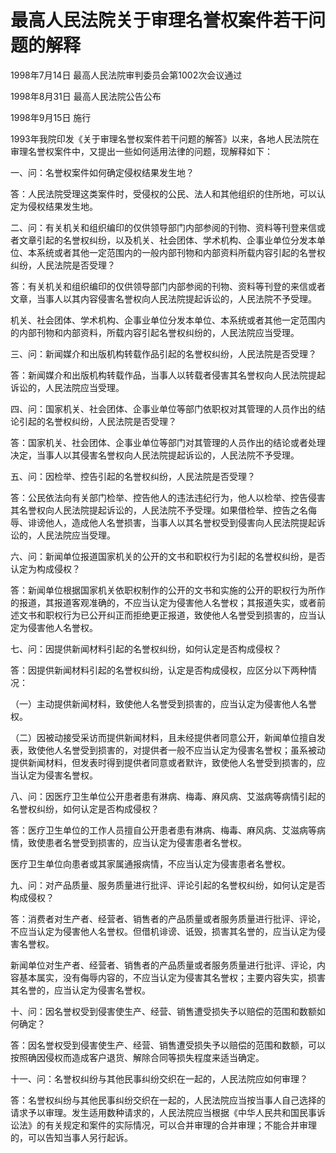 # 最高人民法院关于审理名誉权案件若干问题的解释

1998年7月14日 最高人民法院审判委员会第1002次会议通过

1998年8月31日 最高人民法院公告公布

1998年9月15日 施行

1993年我院印发《关于审理名誉权案件若干问题的解答》以来，各地人民法院在审理名誉权案件中，又提出一些如何适用法律的问题，现解释如下：

一、问：名誉权案件如何确定侵权结果发生地？

答：人民法院受理这类案件时，受侵权的公民、法人和其他组织的住所地，可以认定为侵权结果发生地。

二、问：有关机关和组织编印的仅供领导部门内部参阅的刊物、资料等刊登来信或者文章引起的名誉权纠纷，以及机关、社会团体、学术机构、企事业单位分发本单位、本系统或者其他一定范围内的一般内部刊物和内部资料所载内容引起的名誉权纠纷，人民法院是否受理？

答：有关机关和组织编印的仅供领导部门内部参阅的刊物、资料等刊登的来信或者文章，当事人以其内容侵害名誉权向人民法院提起诉讼的，人民法院不予受理。

机关、社会团体、学术机构、企事业单位分发本单位、本系统或者其他一定范围内的内部刊物和内部资料，所载内容引起名誉权纠纷的，人民法院应当受理。

三、问：新闻媒介和出版机构转载作品引起的名誉权纠纷，人民法院是否受理？

答：新闻媒介和出版机构转载作品，当事人以转载者侵害其名誉权向人民法院提起诉讼的，人民法院应当受理。

四、问：国家机关、社会团体、企事业单位等部门依职权对其管理的人员作出的结论引起的名誉权纠纷，人民法院是否受理？

答：国家机关、社会团体、企事业单位等部门对其管理的人员作出的结论或者处理决定，当事人以其侵害名誉权向人民法院提起诉讼的，人民法院不予受理。

五、问：因检举、控告引起的名誉权纠纷，人民法院是否受理？

答：公民依法向有关部门检举、控告他人的违法违纪行为，他人以检举、控告侵害其名誉权向人民法院提起诉讼的，人民法院不予受理。如果借检举、控告之名侮辱、诽谤他人，造成他人名誉损害，当事人以其名誉权受到侵害向人民法院提起诉讼的，人民法院应当受理。

六、问：新闻单位报道国家机关的公开的文书和职权行为引起的名誉权纠纷，是否认定为构成侵权？

答：新闻单位根据国家机关依职权制作的公开的文书和实施的公开的职权行为所作的报道，其报道客观准确的，不应当认定为侵害他人名誉权；其报道失实，或者前述文书和职权行为已公开纠正而拒绝更正报道，致使他人名誉受到损害的，应当认定为侵害他人名誉权。

七、问：因提供新闻材料引起的名誉权纠纷，如何认定是否构成侵权？

答：因提供新闻材料引起的名誉权纠纷，认定是否构成侵权，应区分以下两种情况：

（一）主动提供新闻材料，致使他人名誉受到损害的，应当认定为侵害他人名誉权。

（二）因被动接受采访而提供新闻材料，且未经提供者同意公开，新闻单位擅自发表，致使他人名誉受到损害的，对提供者一般不应当认定为侵害名誉权；虽系被动提供新闻材料，但发表时得到提供者同意或者默许，致使他人名誉受到损害的，应当认定为侵害名誉权。

八、问：因医疗卫生单位公开患者患有淋病、梅毒、麻风病、艾滋病等病情引起的名誉权纠纷，如何认定是否构成侵权？

答：医疗卫生单位的工作人员擅自公开患者患有淋病、梅毒、麻风病、艾滋病等病情，致使患者名誉受到损害的，应当认定为侵害患者名誉权。

医疗卫生单位向患者或其家属通报病情，不应当认定为侵害患者名誉权。

九、问：对产品质量、服务质量进行批评、评论引起的名誉权纠纷，如何认定是否构成侵权？

答：消费者对生产者、经营者、销售者的产品质量或者服务质量进行批评、评论，不应当认定为侵害他人名誉权。但借机诽谤、诋毁，损害其名誉的，应当认定为侵害名誉权。

新闻单位对生产者、经营者、销售者的产品质量或者服务质量进行批评、评论，内容基本属实，没有侮辱内容的，不应当认定为侵害其名誉权；主要内容失实，损害其名誉的，应当认定为侵害名誉权。

十、问：因名誉权受到侵害使生产、经营、销售遭受损失予以赔偿的范围和数额如何确定？

答：因名誉权受到侵害使生产、经营、销售遭受损失予以赔偿的范围和数额，可以按照确因侵权而造成客户退货、解除合同等损失程度来适当确定。

十一、问：名誉权纠纷与其他民事纠纷交织在一起的，人民法院应如何审理？

答：名誉权纠纷与其他民事纠纷交织在一起的，人民法院应当按当事人自己选择的请求予以审理。发生适用数种请求的，人民法院应当根据《中华人民共和国民事诉讼法》的有关规定和案件的实际情况，可以合并审理的合并审理；不能合并审理的，可以告知当事人另行起诉。
